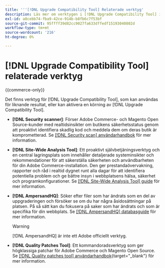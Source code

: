 ```yaml
---
title: '''[!DNL Upgrade Compatibility Tool] Relaterade verktyg'
description: Läs mer om verktygen i [!DNL Upgrade Compatibility Tool] i ditt Adobe Commerce-projekt.
exl-id: a8cebb74-fba9-42ce-914b-b8fb6c7f53bf
source-git-commit: 95ffff39d82cc9027fa633dffedf15193040802d
workflow-type: tm+mt
source-wordcount: '216'
ht-degree: 0%

---
```


# [!DNL Upgrade Compatibility Tool] relaterade verktyg

{{commerce-only}}

Det finns verktyg för [!DNL Upgrade Compatibility Tool], som kan användas för liknande resultat, eller kan aktivera en körning av [!DNL Upgrade Compatibility Tool].

- **[!DNL Security scanner]**: Förser Adobe Commerce- och Magento Open Source-kunder med realtidsinsikter om butikens säkerhetsstatus genom att proaktivt identifiera skadlig kod och meddela dem om deras butik är komprometterad. Se [[!DNL Security scan] användarhandbok](https://docs.magento.com/user-guide/magento/security-scan.html) för mer information.

- **[!DNL Site-Wide Analysis Tool]**: Ett proaktivt självbetjäningsverktyg och en central lagringsplats som innehåller detaljerade systeminsikter och rekommendationer för att säkerställa säkerheten och användbarheten för din Adobe Commerce-installation. Den ger prestandaövervakning, rapporter och råd i realtid dygnet runt alla dagar för att identifiera potentiella problem och ge bättre insyn i webbplatsens hälsa, säkerhet och programkonfigurationer. Se [[!DNL Site-Wide Analysis Tool] guide](../../tools/site-wide-analysis-tool/intro.md) för mer information.

- **[!DNL AmpersandHQ]**: Söker efter filer som har ändrats som en del av uppgraderingen och försöker se om du har några åsidosättningar på platsen. På så sätt kan du fokusera på saker som har ändrats och som är specifika för din webbplats. Se [[!DNL AmpersandHQ] databasguide](https://github.com/AmpersandHQ) för mer information.

   >[!WARNING]
   >
   >[!DNL AmpersandHQ] är inte ett Adobe officiellt verktyg.

- **[!DNL Quality Patches Tool]**: Ett kommandoradsverktyg som ger högklassiga patchar för Adobe Commerce och Magento Open Source. Se [[!DNL Quality patches tool] användarhandbok](https://experienceleague.adobe.com/tools/commerce-quality-patches/index.html){target="_blank"} för mer information.

